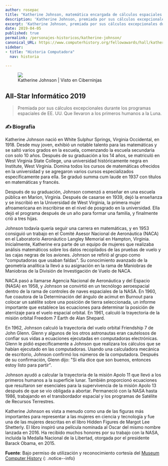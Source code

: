 ```yaml
---
author: rosepac
title: "Katherine Johnson, matemática encargada de cálculos espaciales del primer viaje de la humanidad a la Luna"
description: 'Katherine Johnson, premiada por sus cálculos excepcionales durante los programas espaciales de EE. UU. Que llevaron a los primeros humanos a la Luna.'
excerpt: 'Katherine Johnson, premiada por sus cálculos excepcionales durante los programas espaciales de EE. UU. Que llevaron a los primeros humanos a la Luna.'
date: 2019-04-05
published: true
permalink: /personajes-historicos/katherine-johnson/
canonical_URL: https://www.computerhistory.org/fellowawards/hall/katherine-johnson/
sidebar:
- title: "Historia Computadora"
  nav: historia

---
```


<figure>
    <a href="https://images.computerhistory.org/fellows/kjohnson.jpg" class="image-popup"><img src="https://images.computerhistory.org/fellows/kjohnson.jpg"></a>
    <figcaption>Katherine Johnson | Visto en Ciberninjas</figcaption>
</figure>

## All-Star Informático 2019

> Premiada por sus cálculos excepcionales durante los programas espaciales de EE. UU. Que llevaron a los primeros humanos a la Luna.

### ✍ Biografía

Katherine Johnson nació en White Sulphur Springs, Virginia Occidental, en 1918. Desde muy joven, exhibió un notable talento para las matemáticas y se saltó varios grados en la escuela, comenzando la escuela secundaria con solo 10 años. Después de su graduación a los 14 años, se matriculó en West Virginia State College, una universidad históricamente negra en Institute, West Virginia. Domina todos los cursos de matemáticas ofrecidos en la universidad y se agregaron varios cursos especializados específicamente para ella. Se graduó summa cum laude en 1937 con títulos en matemáticas y francés.

Después de su graduación, Johnson comenzó a enseñar en una escuela pública en Marion, Virginia. Después de casarse en 1939, dejó la enseñanza y se inscribió en la Universidad de West Virginia, la primera mujer afroamericana en inscribirse en el nivel de posgrado en la universidad. Ella dejó el programa después de un año para formar una familia, y finalmente crió a tres hijas.

Johnson todavía quería seguir una carrera en matemáticas, y en 1953 consiguió un trabajo en el Comité Asesor Nacional de Aeronáutica (NACA) en el Laboratorio Aeronáutico Langley Memorial en Hampton, Virginia. Inicialmente, Katherine era parte de un equipo de mujeres que realizaba análisis matemáticos sobre los datos recopilados de las pruebas de vuelo y las cajas negras de los aviones. Johnson se refirió al grupo como "computadoras que usaban faldas". Su conocimiento avanzado de la geometría analítica la llevó a su asignación en la rama de Maniobras de Maniobras de la División de Investigación de Vuelo de NACA.

NACA pasó a llamarse Agencia Nacional de Aeronáutica y del Espacio (NASA) en 1958, y Johnson se convirtió en un tecnólogo aeroespacial dentro de la rama de controles de naves espaciales de la NASA. En 1960, fue coautora de la Determinación del ángulo de acimut en Burnout para colocar un satélite sobre una posición de tierra seleccionada, un informe importante que establece las ecuaciones para determinar la posición de aterrizaje para el vuelo espacial orbital. En 1961, calculó la trayectoria de la misión orbital Freedom 7 Earth de Alan Shepard.

En 1962, Johnson calculó la trayectoria del vuelo orbital Friendship 7 de John Glenn. Glenn y algunos de los otros astronautas eran cautelosos de confiar sus vidas a ecuaciones ejecutadas en computadoras electrónicas. Glenn le pidió específicamente a Johnson que realizara los cálculos que se habían ejecutado en las computadoras. Usando una calculadora mecánica de escritorio, Johnson confirmó los números de la computadora. Después de su confirmación, Glenn dijo: "Si ella dice que son buenos, entonces estoy listo para partir".

Johnson ayudó a calcular la trayectoria de la misión Apolo 11 que llevó a los primeros humanos a la superficie lunar. También proporcionó ecuaciones que resultaron ser esenciales para la supervivencia de la misión Apolo 13 después de que se vio obligada a abortar. Permaneció con la NASA hasta 1986, trabajando en el transbordador espacial y los programas de Satélite de Recursos Terrestres.

Katherine Johnson es vista a menudo como una de las figuras más importantes para representar a las mujeres en ciencia y tecnología y fue una de las mujeres descritas en el libro Hidden Figures de Margot Lee Shetterly. El libro inspiró una película nominada al Oscar del mismo nombre lanzada en 2016. Ha recibido muchos honores por su trabajo con la NASA, incluida la Medalla Nacional de la Libertad, otorgada por el presidente Barack Obama, en 2015.

**Fuente**: Bajo permiso de utilización y reconocimiento cortesía del [Museum Computer History](https://www.computerhistory.org/ "Página web el Museo de la Historia de las Computadoras") 
{: .notice--info}